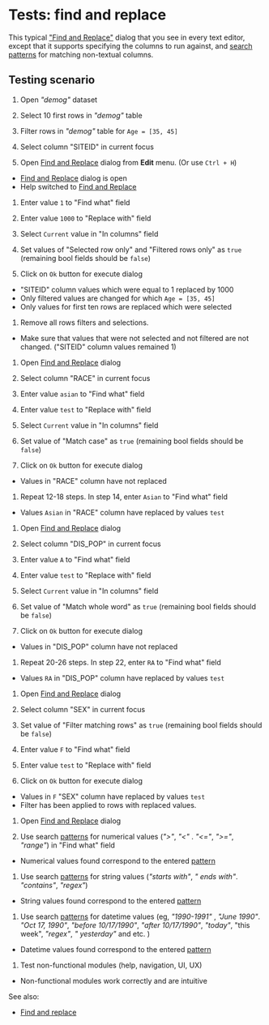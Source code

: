 <!-- TITLE: Tests: Find and replace -->
<!-- SUBTITLE: -->

# Tests: find and replace

This typical ["Find and Replace"](find-and-replace-test.md) dialog that you see in every text editor, except that it
supports specifying the columns to run against, and [search patterns](../datagrok/navigation/views/table-view#search-patterns) for matching non-textual columns.

## Testing scenario

1. Open *"demog"* dataset

1. Select 10 first rows in *"demog"* table

1. Filter rows in *"demog"* table for ```Age = [35, 45]```

1. Select column "SITEID" in current focus

1. Open [Find and Replace](find-and-replace-test.md) dialog from **Edit** menu. (Or use ```Ctrl + H```)

* [Find and Replace](find-and-replace-test.md) dialog is open
* Help switched to [Find and Replace](find-and-replace-test.md)

1. Enter value ```1``` to "Find what" field

1. Enter value ```1000``` to "Replace with" field

1. Select ```Current``` value in "In columns" field

1. Set values of "Selected row only" and "Filtered rows only" as ```true``` (remaining bool fields should
   be ```false```)

1. Click on ```Ok``` button for execute dialog

* "SITEID" column values which were equal to 1 replaced by 1000
* Only filtered values ​​are changed for which ```Age = [35, 45]```
* Only values ​​for first ten rows are replaced which were selected

1. Remove all rows filters and selections.

* Make sure that values ​​that were not selected and not filtered are not changed. ("SITEID"
  column values remained 1)

1. Open [Find and Replace](find-and-replace-test.md) dialog

1. Select column "RACE" in current focus

1. Enter value ```asian``` to "Find what" field

1. Enter value ```test``` to "Replace with" field

1. Select ```Current``` value in "In columns" field

1. Set value of "Match case" as ```true``` (remaining bool fields should be ```false```)

1. Click on ```Ok``` button for execute dialog

* Values ​​in "RACE" column have not replaced

1. Repeat 12-18 steps. In step 14, enter ```Asian``` to "Find what" field

* Values ```Asian``` ​​in "RACE" column have replaced by values ```test```

1. Open [Find and Replace](find-and-replace-test.md) dialog

1. Select column "DIS_POP" in current focus

1. Enter value ```A``` to "Find what" field

1. Enter value ```test``` to "Replace with" field

1. Select ```Current``` value in "In columns" field

1. Set value of "Match whole word" as ```true``` (remaining bool fields should be ```false```)

1. Click on ```Ok``` button for execute dialog

* Values ​​in "DIS_POP" column have not replaced

1. Repeat 20-26 steps. In step 22, enter ```RA``` to "Find what" field

* Values ```RA``` ​​in "DIS_POP" column have replaced by values ```test```

1. Open [Find and Replace](find-and-replace-test.md) dialog

1. Select column "SEX" in current focus

1. Set value of "Filter matching rows" as ```true``` (remaining bool fields should be ```false```)

1. Enter value ```F``` to "Find what" field

1. Enter value ```test``` to "Replace with" field

1. Click on ```Ok``` button for execute dialog

* Values ​​in ```F```  "SEX" column have replaced by values ```test```
* Filter has been applied to rows with replaced values.

1. Open [Find and Replace](find-and-replace-test.md) dialog

1. Use search [patterns](../explore/data-search-patterns.md)  for numerical values (*">"*, *"<"*
   . *"<="*, *">="*, *"range"*) in "Find what" field

* Numerical values ​​found correspond to the entered [pattern](../explore/data-search-patterns.md)

1. Use search [patterns](../explore/data-search-patterns.md)  for string values (*"starts with"*, *"
   ends with"*. *"contains"*, *"regex"*)

* String values ​​found correspond to the entered [pattern](../explore/data-search-patterns.md)

1. Use search [patterns](../explore/data-search-patterns.md)  for datetime values (eg, *"1990-1991"*
   , *"June 1990"*. *"Oct 17, 1990"*, *"before 10/17/1990"*, *"after 10/17/1990"*, *"today"*, "this week", *"regex"*, *"
   yesterday"* and etc. )

* Datetime values ​​found correspond to the entered [pattern](../explore/data-search-patterns.md)

1. Test non-functional modules (help, navigation, UI, UX)

* Non-functional modules work correctly and are intuitive

See also:

* [Find and replace](find-and-replace.md)
